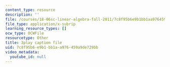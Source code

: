 ```yaml
---
content_type: resource
description: ''
file: /courses/18-06sc-linear-algebra-fall-2011/7c8f95b6e9b1bb1aa976459a9de729bb_mVeuZzJdd1w.srt
file_type: application/x-subrip
learning_resource_types: []
ocw_type: OCWFile
resourcetype: Other
title: 3play caption file
uid: 7c8f95b6-e9b1-bb1a-a976-459a9de729bb
video_metadata:
  youtube_id: null
---
```

